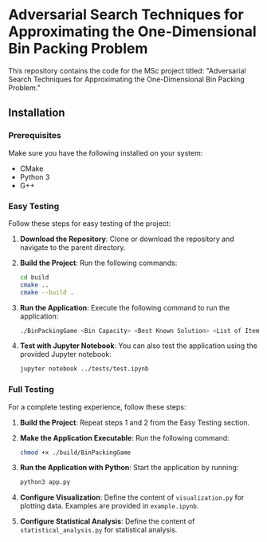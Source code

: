 # Adversarial Search Techniques for Approximating the One-Dimensional Bin Packing Problem

This repository contains the code for the MSc project titled: "Adversarial Search Techniques for Approximating the One-Dimensional Bin Packing Problem."

## Installation

### Prerequisites

Make sure you have the following installed on your system:

- CMake
- Python 3
- G++

### Easy Testing

Follow these steps for easy testing of the project:

1. **Download the Repository**: Clone or download the repository and navigate to the parent directory.

2. **Build the Project**: Run the following commands:

    ```bash
    cd build
    cmake ..
    cmake --build .
    ```

3. **Run the Application**: Execute the following command to run the application:

    ```bash
    ./BinPackingGame <Bin Capacity> <Best Known Solution> <List of Items (Comma-Separated)> <Name of Algorithm> <Name of Data Structure> <Y/N>
    ```

4. **Test with Jupyter Notebook**: You can also test the application using the provided Jupyter notebook:

    ```bash
    jupyter notebook ../tests/test.ipynb
    ```

### Full Testing

For a complete testing experience, follow these steps:

1. **Build the Project**: Repeat steps 1 and 2 from the Easy Testing section.

2. **Make the Application Executable**: Run the following command:

    ```bash
    chmod +x ./build/BinPackingGame
    ```

3. **Run the Application with Python**: Start the application by running:

    ```bash
    python3 app.py
    ```

4. **Configure Visualization**: Define the content of `visualization.py` for plotting data. Examples are provided in `example.ipynb`.

5. **Configure Statistical Analysis**: Define the content of `statistical_analysis.py` for statistical analysis.
